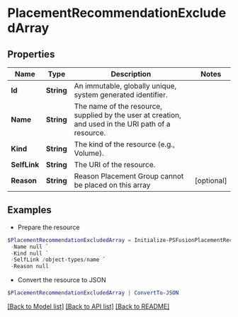 # PlacementRecommendationExcludedArray
## Properties

Name | Type | Description | Notes
------------ | ------------- | ------------- | -------------
**Id** | **String** | An immutable, globally unique, system generated identifier. | 
**Name** | **String** | The name of the resource, supplied by the user at creation, and used in the URI path of a resource. | 
**Kind** | **String** | The kind of the resource (e.g., Volume). | 
**SelfLink** | **String** | The URI of the resource. | 
**Reason** | **String** | Reason Placement Group cannot be placed on this array | [optional] 

## Examples

- Prepare the resource
```powershell
$PlacementRecommendationExcludedArray = Initialize-PSFusionPlacementRecommendationExcludedArray  -Id null `
 -Name null `
 -Kind null `
 -SelfLink /object-types/name `
 -Reason null
```

- Convert the resource to JSON
```powershell
$PlacementRecommendationExcludedArray | ConvertTo-JSON
```

[[Back to Model list]](../README.md#documentation-for-models) [[Back to API list]](../README.md#documentation-for-api-endpoints) [[Back to README]](../README.md)

